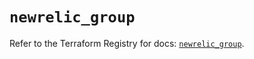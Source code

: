 # `newrelic_group`

Refer to the Terraform Registry for docs: [`newrelic_group`](https://registry.terraform.io/providers/newrelic/newrelic/3.61.0/docs/resources/group).

